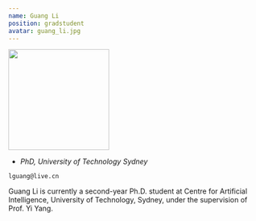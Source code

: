 ```yaml
---
name: Guang Li
position: gradstudent
avatar: guang_li.jpg
---
```


<img width="200" src="{{site.baseurl}}/images/people/{{page.avatar}}" data-action="zoom">

- _PhD, University of Technology Sydney_<br>
<!--- _Science coach. Collaborator. Transdisciplinary optimist._-->

<i class="fa fa-envelope-o"></i> `lguang@live.cn`

Guang Li is currently a second-year Ph.D. student at Centre for Artificial Intelligence, University of Technology, Sydney, under the supervision of Prof. Yi Yang.
